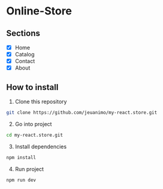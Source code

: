 # Online-Store 

## Sections
- [x] Home
- [x] Catalog
- [x] Contact
- [x] About

## How to install
1. Clone this repository
```bash
git clone https://github.com/jeuanimo/my-react.store.git
```
2. Go into project
```bash
cd my-react.store.git
```
3. Install dependencies
```bash
npm install
```

4. Run project
```bash
npm run dev
```